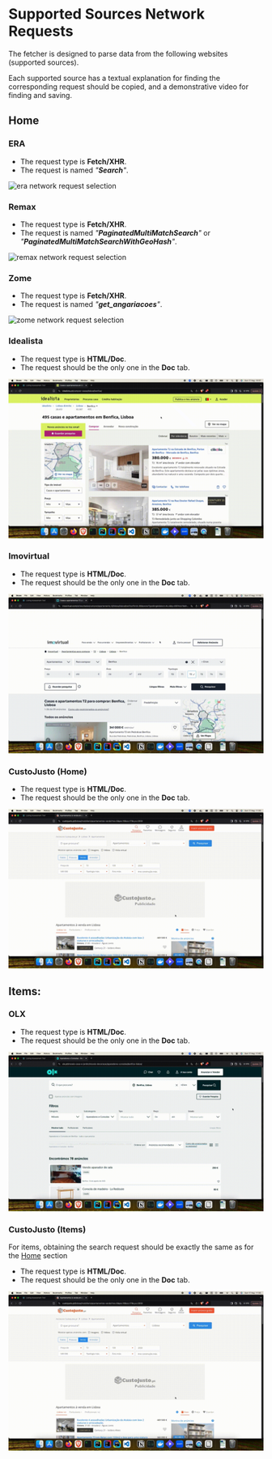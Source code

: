 # Supported Sources Network Requests

The fetcher is designed to parse data from the following websites (supported sources).

Each supported source has a textual explanation for finding the corresponding request should be copied, and a demonstrative video for finding and saving.

## Home

### ERA

* The request type is **Fetch/XHR**.
* The request is named _"**Search**"_.

![era network request selection](./resources/era_720.gif)

### Remax

* The request type is **Fetch/XHR**.
* The request is named _"**PaginatedMultiMatchSearch**"_ or _"**PaginatedMultiMatchSearchWithGeoHash**"_.

![remax network request selection](./resources/remax_720.gif)

### Zome

* The request type is **Fetch/XHR**.
* The request is named _"**get_angariacoes**"_.

![zome network request selection](./resources/zome_720.gif)

### Idealista

* The request type is **HTML/Doc**.
* The request should be the only one in the **Doc** tab.

![idealista network request selection](./resources/idealista_720.gif)

### Imovirtual

* The request type is **HTML/Doc**.
* The request should be the only one in the **Doc** tab.

![imovirtual network request selection](./resources/imovirtual_720.gif)

### CustoJusto (Home)

* The request type is **HTML/Doc**.
* The request should be the only one in the **Doc** tab.

![custo justo network request selection](./resources/custojusto_720.gif)

## Items:

### OLX

* The request type is **HTML/Doc**.
* The request should be the only one in the **Doc** tab.

![olx items network request selection](./resources/olx_items_720.gif)

### CustoJusto (Items)

For items, obtaining the search request should be exactly the same as for the [Home](#custojusto-home) section

* The request type is **HTML/Doc**.
* The request should be the only one in the **Doc** tab.

![custo justo network request selection](./resources/custojusto_720.gif)